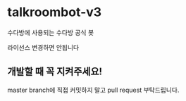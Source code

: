 # talkroombot-v3
수다방에 사용되는 수다방 공식 봇

라이선스 변경하면 안됩니다

## 개발할 때 꼭 지켜주세요!
master branch에 직접 커밋하지 말고 pull request 부탁드립니다.
